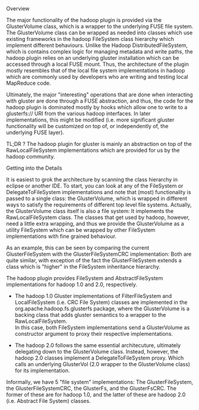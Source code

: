 Overview

The major functionality of the hadoop plugin is provided via the GlusterVolume class, which is a wrapper to the underlying FUSE file system.  The GlusterVolume class can be wrapped as needed into classes which use existing frameworks in the hadoop FileSystem class hierarchy which implement different behaviours.  Unlike the Hadoop DistributedFileSystem, which is contains complex logic for managing metadata and write paths, the hadoop plugin relies on an underlying gluster installation which can be accessed through a local FUSE mount.  Thus, the architecture of the plugin mostly resembles that of the local file system implementations in hadoop which are commonly used by developers who are writing and testing local MapReduce code.  

Ultimately, the major "interesting" operations that are done when interacting with gluster are done through a FUSE abstraction, and thus, the code for the hadoop plugin is dominated mostly by hooks which allow one to write to a glusterfs:// URI from the various hadoop interfaces.   In later implementations, this might be modified (i.e. more significant gluster functionality will be customized on top of, or independently of, the underlying FUSE layer).

TL;DR ?  The hadoop plugin for gluster is mainly an abstraction on top of the RawLocalFileSystem implementations which are provided for us by the hadoop community. 

Getting into the Details

It is easiest to grok the architecture by scanning the class hierarchy in eclipse or another IDE.  To start, you can look at any of the FileSystem or DelegateToFileSystem implementations and note that (most) functionality is passed to a single class: the GlusterVolume, which is wrapped in different ways to satisfy the requirements of different top level file systems.  Actually, the GlusterVolume class itself is also a file system: It implements the RawLocalFileSystem class.  The classes that get used by hadoop, however, need a little extra wrapping, and thus we provide the GlusterVolume as a utility FileSystem which can be wrapped by other FileSystem implementations with fine grained behaviour.  

As an example, this can be seen by comparing the current GlusterFileSystem with the GlusterFileSystemCRC implementation: Both are quite similar, with exception of the fact the GlusterFileSystem extends a class which is "higher" in the FileSystem inheritance hierarchy. 

The hadoop plugin provides FileSystem and AbstractFileSystem implementations for hadoop 1.0 and 2.0, respectively.  

* The hadoop 1.0 Gluster implementations of FilterFileSystem and LocalFileSystem (i.e. CRC File System) classes are implemented in the org.apache.hadoop.fs.glusterfs package, where the GlusterVolume is a backing class that adds gluster semantics to a wrapper to the RawLocalFileSystem.  
In this case, both FileSystem implementations send a GlusterVolume as constructor argument to proxy their respective implementations.

* The hadoop 2.0 follows the same essential architecuture, ultimately delegating down to the GlusterVolume class.  Instead, however, the hadoop 2.0 classes implement a DelegateToFileSystem proxy.  Which calls an underlying GlusterVol (2.0 wrapper to the GlusterVolume class) for its implementation.  

Informally, we have 5 "file system" implementations:  The GlusterFileSystem, the GlusterFileSystemCRC, the GlusterFs, and the GlusterFsCRC.  The former of these are for hadoop 1.0, and the latter of these are hadoop 2.0 (i.e. Abstract File System) classes.
